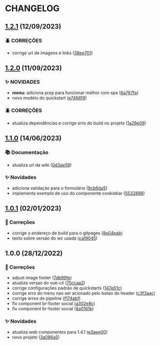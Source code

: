 # CHANGELOG

## [1.2.1](https://gitlab.com/govbr-ds/bibliotecas/wc/govbr-ds-wc-quickstart-vue/compare/v1.2.0...v1.2.1) (12/09/2023)

### 🪲 CORREÇÕES

- corrige url de imagens e links ([38ee701](https://gitlab.com/govbr-ds/bibliotecas/wc/govbr-ds-wc-quickstart-vue/commit/38ee7012c9038feb203cd1a889bef9eafd268f0e))

## [1.2.0](https://gitlab.com/govbr-ds/bibliotecas/wc/govbr-ds-wc-quickstart-vue/compare/v1.1.0...v1.2.0) (11/09/2023)

### ✨ NOVIDADES

- **menu:** adiciona prop para funcionar melhor com spa ([6a767fa](https://gitlab.com/govbr-ds/bibliotecas/wc/govbr-ds-wc-quickstart-vue/commit/6a767fa5402659fac115b1df843ffd367c9e0fae))
- novo modelo do quickstart ([e7466f9](https://gitlab.com/govbr-ds/bibliotecas/wc/govbr-ds-wc-quickstart-vue/commit/e7466f98ab486d26faa1a9c2a8aa45e113c86e13))

### 🪲 CORREÇÕES

- atualiza dependências e corrige erro do build no projeto ([1a26e09](https://gitlab.com/govbr-ds/bibliotecas/wc/govbr-ds-wc-quickstart-vue/commit/1a26e09857065baf3b87a072d148a139c5e80169))

## [1.1.0](https://gitlab.com/govbr-ds/bibliotecas/wc/govbr-ds-wc-quickstart-vue/compare/v1.0.1...v1.1.0) (14/06/2023)

### 📚 Documentação

- atualiza url da wiki ([0d3ae59](https://gitlab.com/govbr-ds/bibliotecas/wc/govbr-ds-wc-quickstart-vue/commit/0d3ae59e113e18fb3e7e78bcfbd5ea8498964867))

### ✨ Novidades

- adiciona validação para o formulário ([9cb6da5](https://gitlab.com/govbr-ds/bibliotecas/wc/govbr-ds-wc-quickstart-vue/commit/9cb6da5927daf449ab01737e2ef0ae0df16563e8))
- implementa exemplo de uso do componente cookiebar ([5532898](https://gitlab.com/govbr-ds/bibliotecas/wc/govbr-ds-wc-quickstart-vue/commit/5532898da3e4121e7f975416b922f87b18fc2b45))

## [1.0.1](https://gitlab.com/govbr-ds/bibliotecas/wc/govbr-ds-wc-quickstart-vue/compare/v1.0.0...v1.0.1) (02/01/2023)

### :bug: Correções

- corrige o endereço de build para o gitpages ([8e04eab](https://gitlab.com/govbr-ds/bibliotecas/wc/govbr-ds-wc-quickstart-vue/commit/8e04eabec2addff94ee71b5463d69fd8f2b41a58))
- texto sobre versão do wc usada ([ca19045](https://gitlab.com/govbr-ds/bibliotecas/wc/govbr-ds-wc-quickstart-vue/commit/ca19045f7531196ec72ddd7e6c7640521c1a8671))

## 1.0.0 (28/12/2022)

### :bug: Correções

- adjust image footer ([7db99fe](https://gitlab.com/govbr-ds/bibliotecas/wc/govbr-ds-wc-quickstart-vue/commit/7db99febb61292017d1a5ff7cfea53721651250f))
- atualiza versao do vue-cli ([75ccaa2](https://gitlab.com/govbr-ds/bibliotecas/wc/govbr-ds-wc-quickstart-vue/commit/75ccaa211c0090445204ef342fa0b399f1699549))
- corrige configurações padrão de quickstarts ([147e01c](https://gitlab.com/govbr-ds/bibliotecas/wc/govbr-ds-wc-quickstart-vue/commit/147e01cd823de21a732362ec1f1a91b53531c7c0))
- corrige erro do menu nao ser acionado pelo botao do header ([c3f3aac](https://gitlab.com/govbr-ds/bibliotecas/wc/govbr-ds-wc-quickstart-vue/commit/c3f3aac6c759f9636efdd676268ee00a1dd55888))
- corrige erros de pipeline ([f174abf](https://gitlab.com/govbr-ds/bibliotecas/wc/govbr-ds-wc-quickstart-vue/commit/f174abf5fff4502937068fb459d178b599992ce8))
- fix component br-footer social ([a302e8c](https://gitlab.com/govbr-ds/bibliotecas/wc/govbr-ds-wc-quickstart-vue/commit/a302e8c7f46730a26b0219d22dfba7f194df3b61))
- fix component br-footer social ([8a0161b](https://gitlab.com/govbr-ds/bibliotecas/wc/govbr-ds-wc-quickstart-vue/commit/8a0161b4ab1257b64f56c8a75c0b0fb0559e126c))

### :sparkles: Novidades

- atualiza web componentes para 1.4.1 ([e3aee00](https://gitlab.com/govbr-ds/bibliotecas/wc/govbr-ds-wc-quickstart-vue/commit/e3aee00a256d33d211f79f77b02036baa712446c))
- novo projeto ([3a086a5](https://gitlab.com/govbr-ds/bibliotecas/wc/govbr-ds-wc-quickstart-vue/commit/3a086a5b77bdc99b0bf0dee0c35a98e995bac26c))
